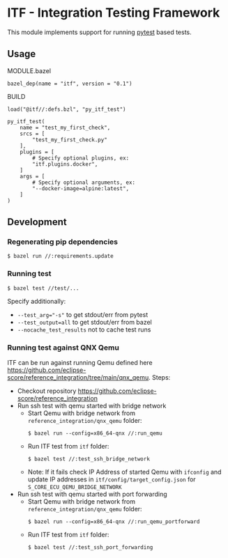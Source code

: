 # ITF - Integration Testing Framework

This module implements support for running [pytest](https://docs.pytest.org/en/latest/contents.html) based tests.

## Usage
MODULE.bazel
```
bazel_dep(name = "itf", version = "0.1")
```

BUILD
```
load("@itf//:defs.bzl", "py_itf_test")

py_itf_test(
    name = "test_my_first_check",
    srcs = [
        "test_my_first_check.py"
    ],
    plugins = [
        # Specify optional plugins, ex:
        "itf.plugins.docker",
    ]
    args = [
        # Specify optional arguments, ex:
        "--docker-image=alpine:latest",
    ]
)
```

## Development

### Regenerating pip dependencies
```
$ bazel run //:requirements.update
```

### Running test
```
$ bazel test //test/...
```

Specify additionally:
- ```--test_arg="-s"``` to get stdout/err from pytest
- ```--test_output=all``` to get stdout/err from bazel
- ```--nocache_test_results``` not to cache test runs

### Running test against QNX Qemu
ITF can be run against running Qemu defined here https://github.com/eclipse-score/reference_integration/tree/main/qnx_qemu.
Steps:
* Checkout repository https://github.com/eclipse-score/reference_integration
* Run ssh test with qemu started with bridge network
  * Start Qemu with bridge network from `reference_integration/qnx_qemu` folder:
    ```
    $ bazel run --config=x86_64-qnx //:run_qemu
    ```
  * Run ITF test from `itf` folder:
    ```
    $ bazel test //:test_ssh_bridge_network
    ```
  * Note: If it fails check IP Address of started Qemu with `ifconfig` and update IP addresses in `itf/config/target_config.json` for `S_CORE_ECU_QEMU_BRIDGE_NETWORK`
* Run ssh test with qemu started with port forwarding
  * Start Qemu with bridge network from `reference_integration/qnx_qemu` folder:
    ```
    $ bazel run --config=x86_64-qnx //:run_qemu_portforward
    ```
  * Run ITF test from `itf` folder:
    ```
    $ bazel test //:test_ssh_port_forwarding
    ```
